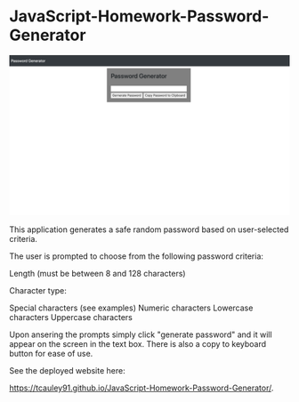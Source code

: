 # JavaScript-Homework-Password-Generator

<img src="images/Generator screen shot.png" alt="mypage"/>

This application generates a safe random password based on user-selected criteria. 

The user is prompted to choose from the following password criteria:

Length (must be between 8 and 128 characters)

Character type:

Special characters (see examples)
Numeric characters
Lowercase characters
Uppercase characters

Upon ansering the prompts simply click "generate password" and it will appear on the screen in the text box. There is also a copy to keyboard button for ease of use. 

See the deployed website here:

https://tcauley91.github.io/JavaScript-Homework-Password-Generator/.

